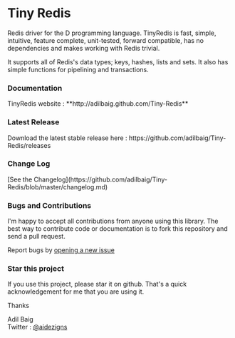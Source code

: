 Tiny Redis
==========
Redis driver for the D programming language. TinyRedis is fast, simple, intuitive, feature complete, unit-tested, forward compatible, has no dependencies and makes working with Redis trivial.

It supports all of Redis's data types; keys, hashes, lists and sets. It also has simple functions for pipelining and transactions.

<h3>Documentation</h3>
TinyRedis website : **http://adilbaig.github.com/Tiny-Redis**

<h3>Latest Release</h3>
Download the latest stable release here : https://github.com/adilbaig/Tiny-Redis/releases

<h3>Change Log</h3>
[See the Changelog](https://github.com/adilbaig/Tiny-Redis/blob/master/changelog.md)

<h3>Bugs and Contributions</h3>
I'm happy to accept all contributions from anyone using this library. The best way to contribute code or documentation is to fork this repository and send a pull request. 

Report bugs by [opening a new issue](https://github.com/adilbaig/Tiny-Redis/issues/new)

<h3>Star this project</h3>
If you use this project, please star it on github. That's a quick acknowledgement for me that you are using it.

Thanks

Adil Baig
<br />Twitter : [@aidezigns](http://twitter.com/aidezigns)
